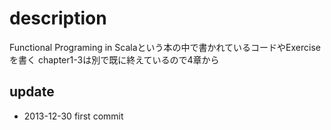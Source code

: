 # description
Functional Programing in Scalaという本の中で書かれているコードやExerciseを書く
chapter1-3は別で既に終えているので4章から

## update
* 2013-12-30 first commit
